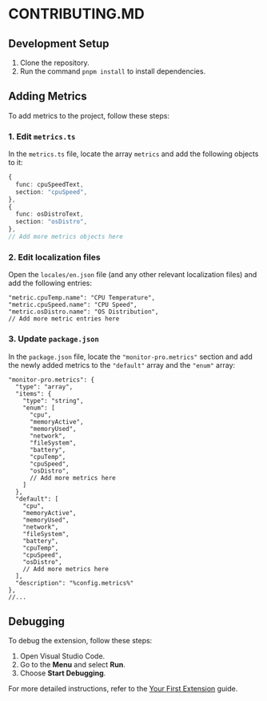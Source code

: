 # CONTRIBUTING.MD

## Development Setup

1. Clone the repository.
2. Run the command `pnpm install` to install dependencies.

## Adding Metrics

To add metrics to the project, follow these steps:

### 1. Edit `metrics.ts`

In the `metrics.ts` file, locate the array `metrics` and add the following objects to it:

```ts
{
  func: cpuSpeedText,
  section: "cpuSpeed",
},
{
  func: osDistroText,
  section: "osDistro",
},
// Add more metrics objects here
```

### 2. Edit localization files

Open the `locales/en.json` file (and any other relevant localization files) and add the following entries:

```json5
"metric.cpuTemp.name": "CPU Temperature",
"metric.cpuSpeed.name": "CPU Speed",
"metric.osDistro.name": "OS Distribution",
// Add more metric entries here
```

### 3. Update `package.json`

In the `package.json` file, locate the `"monitor-pro.metrics"` section and add the newly added metrics to the `"default"` array and the `"enum"` array:

```json5
"monitor-pro.metrics": {
  "type": "array",
  "items": {
    "type": "string",
    "enum": [
      "cpu",
      "memoryActive",
      "memoryUsed",
      "network",
      "fileSystem",
      "battery",
      "cpuTemp",
      "cpuSpeed",
      "osDistro",
      // Add more metrics here
    ]
  },
  "default": [
    "cpu",
    "memoryActive",
    "memoryUsed",
    "network",
    "fileSystem",
    "battery",
    "cpuTemp",
    "cpuSpeed",
    "osDistro",
    // Add more metrics here
  ],
  "description": "%config.metrics%"
},
//...
```

## Debugging

To debug the extension, follow these steps:

1. Open Visual Studio Code.
2. Go to the **Menu** and select **Run**.
3. Choose **Start Debugging**.

For more detailed instructions, refer to the [Your First Extension](https://code.visualstudio.com/api/get-started/your-first-extension#debugging-the-extension) guide.
